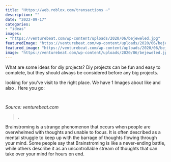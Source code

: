 ```yaml
---
title: "Https://web.roblox.com/transactions ~"
description: ""
date: "2022-09-17"
categories:
- "ideas"
images:
- "https://venturebeat.com/wp-content/uploads/2020/06/bejeweled.jpg"
featuredImage: "https://venturebeat.com/wp-content/uploads/2020/06/bejeweled.jpg"
featured_image: "https://venturebeat.com/wp-content/uploads/2020/06/bejeweled.jpg"
image: "https://venturebeat.com/wp-content/uploads/2020/06/bejeweled.jpg"
---
```



What are some ideas for diy projects?
Diy projects can be fun and easy to complete, but they should always be considered before any big projects.

	

		
looking for  you've visit to the right place. We have 1 Images about  like  and also . Here you go:
		
    
## 

<img loading=lazy src="https://venturebeat.com/wp-content/uploads/2020/06/bejeweled.jpg" onerror="this.onerror=null;this.src='https://tse3.mm.bing.net/th?id=OIP.cBWsUX2gM-OCo_MKaldo2gAAAA&amp;pid=15.1';" alt="">

_Source: venturebeat.com_

>. 

	

Brainstroming is a strange phenomenon that occurs when people are overwhelmed with thoughts and unable to focus. It is often described as a mental struggle to keep up with the barrage of thoughts flowing through your mind. Some people say that Brainstroming is like a never-ending battle, while others describe it as an uncontrollable stream of thoughts that can take over your mind for hours on end.

